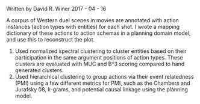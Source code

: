 Written by David R. Winer
2017 - 04 - 16

A corpus of Western duel scenes in movies are annotated with action instances (action types with entities) for each shot. I wrote a mapping dictionary of these actions to action schemas in a planning domain model, and use this to reconstruct the plot.

1) Used normalized spectral clustering to cluster entities based on their participation in the same argument positions of action types. These clusters are evaluated with MUC and B^3 scoring compared to hand generated clusters.
2) Used hierarchical clustering to group actions via their event relatedness (PMI) using a few different metrics for PMI, such as the Chambers and Jurafsky 08, k-grams, and potential causal linkage using the planning model.